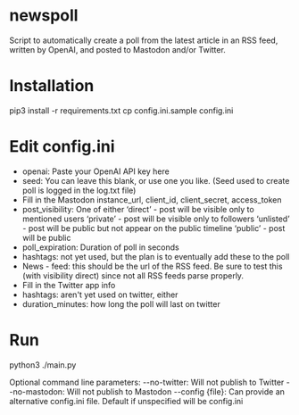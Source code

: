 # newspoll
Script to automatically create a poll from the latest article in an RSS feed, written by OpenAI, and posted to Mastodon and/or Twitter.

# Installation
pip3 install -r requirements.txt
cp config.ini.sample config.ini

# Edit config.ini
- openai: Paste your OpenAI API key here
- seed: You can leave this blank, or use one you like. (Seed used to create poll is logged in the log.txt file)
- Fill in the Mastodon instance_url, client_id, client_secret, access_token 
- post_visibility: One of either ‘direct’ - post will be visible only to mentioned users ‘private’ - post will be visible only to followers ‘unlisted’ - post will be public but not appear on the public timeline ‘public’ - post will be public
- poll_expiration: Duration of poll in seconds
- hashtags: not yet used, but the plan is to eventually add these to the poll
- News - feed: this should be the url of the RSS feed. Be sure to test this (with visibility direct) since not all RSS feeds parse properly.
- Fill in the Twitter app info
- hashtags: aren't yet used on twitter, either
- duration_minutes: how long the poll will last on twitter

# Run
python3 ./main.py 

Optional command line parameters:
--no-twitter: Will not publish to Twitter
--no-mastodon: Will not publish to Mastodon
--config {file}: Can provide an alternative config.ini file. Default if unspecified will be config.ini


